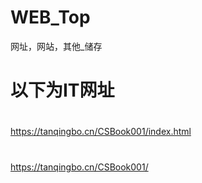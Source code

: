 # WEB_Top
网址，网站，其他_储存
# 以下为IT网址
#
https://tanqingbo.cn/CSBook001/index.html
#
https://tanqingbo.cn/CSBook001/
